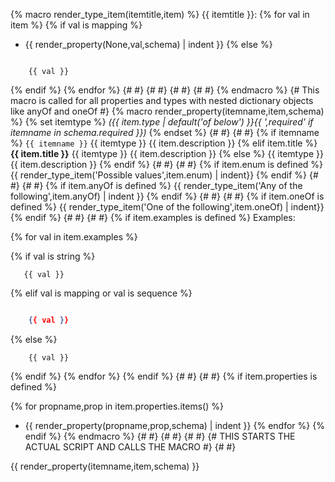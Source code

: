 {% macro render_type_item(itemtitle,item) %}
{{ itemtitle }}:
{% for val in item %}
{% if val is mapping %}
- {{ render_property(None,val,schema) | indent }}
{% else %}
```

    {{ val }}

```
{% endif %}
{% endfor %}
{# #}
{# #}
{# #}
{# #}
{% endmacro %}
{# This macro is called for all properties and types with nested dictionary objects like anyOf and oneOf #}
{% macro render_property(itemname,item,schema) %}
{% set itemtype %}
_({{ item.type | default('of below') }}{{ ',required'  if itemname in schema.required }})_
{% endset %}
{# #}
{# #}
{% if itemname %}
`{{ itemname }}` {{ itemtype }} {{ item.description }}
{% elif item.title %}
__{{ item.title }}__ {{ itemtype }} {{ item.description }}
{% else %}
{{ itemtype }} {{ item.description }}
{% endif %}
{# #}
{# #}
{% if item.enum is defined %}
{{ render_type_item('Possible values',item.enum) | indent}}
{% endif %}
{# #}
{# #}
{% if item.anyOf is defined %}
{{ render_type_item('Any of the following',item.anyOf) | indent }}
{% endif %}
{# #}
{# #}
{% if item.oneOf is defined %}
{{ render_type_item('One of the following',item.oneOf) | indent}}
{% endif %}
{# #}
{# #}
{% if item.examples is defined %}
Examples:

{% for val in item.examples %}

 {% if val is string %}
 ```
    {{ val }}

 ```
 {% elif val is mapping or val is sequence %}
```json

    {{ val }}

 ```
{% else %}
```
    {{ val }}
```
{% endif %}
{% endfor %}
{% endif %}
{# #}
{# #}
{% if item.properties is defined %}

{% for propname,prop in item.properties.items() %}

- {{ render_property(propname,prop,schema) | indent }}
{% endfor %}
{% endif %}
{% endmacro %}
{# #}
{# #}
{# #}
{# THIS STARTS THE ACTUAL SCRIPT AND CALLS THE MACRO #}
{# #}

{{ render_property(itemname,item,schema) }}